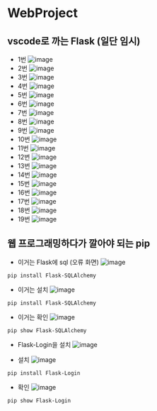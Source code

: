 # WebProject 

## vscode로 까는 Flask (일단 임시)
- 1번
![image](https://github.com/user-attachments/assets/34d0db4b-3766-493d-86b4-e71f9fbdbbb2) 
- 2번
![image](https://github.com/user-attachments/assets/44c33bd0-0879-4356-b559-545703a7fdfb)
- 3번
![image](https://github.com/user-attachments/assets/8756fd42-5af7-4a37-af56-8d51eb0f2dc0)
- 4번
![image](https://github.com/user-attachments/assets/7bc41176-1549-4bc0-831e-f5a301fa8072)
- 5번
![image](https://github.com/user-attachments/assets/2e6a4ce6-71ba-4fbd-8106-89d796d0b32f)
- 6번
![image](https://github.com/user-attachments/assets/3eaf8a0c-a307-4992-bf0b-6d84adbd55d8)
- 7번
![image](https://github.com/user-attachments/assets/fb6e9e26-b018-4398-966b-67e33254101b)
- 8번
![image](https://github.com/user-attachments/assets/d6c9113a-3414-45c8-bdf5-a1dbee59a650)
- 9번 
![image](https://github.com/user-attachments/assets/855f5d46-5113-48b0-a580-45b98d02fd8d)
- 10번
![image](https://github.com/user-attachments/assets/504711fc-34d2-4ee3-9911-0873f444520b)
- 11번
![image](https://github.com/user-attachments/assets/425801c8-1bc4-409f-983f-8b3ba499593c)
- 12번
![image](https://github.com/user-attachments/assets/a86a6e39-ac91-4e73-a354-ee48219b1750)
- 13번
![image](https://github.com/user-attachments/assets/02083a46-2824-4845-a9ab-646e74ff4e6b)
- 14번
![image](https://github.com/user-attachments/assets/749b4748-6ad8-44a0-8308-4c97b703a765)
- 15번
![image](https://github.com/user-attachments/assets/c8cb63e7-e8e3-4c6c-8a18-675cdf9ca5f0)
- 16번 
![image](https://github.com/user-attachments/assets/b3a949bf-1959-41f9-afff-6e4dc5e01cfb)
- 17번
![image](https://github.com/user-attachments/assets/ac0842fc-a231-4767-ba71-2d0c10e9cebb)
- 18번
![image](https://github.com/user-attachments/assets/d3afdbfe-dedb-4a70-8b43-593e66bf2089)
- 19번
![image](https://github.com/user-attachments/assets/f442a555-d226-4719-9d4d-ba9572bf7fe7)


## 웹 프로그래밍하다가 깔아야 되는 pip 
- 이거는 Flask에 sql (오류 화면)
![image](https://github.com/user-attachments/assets/12afe5e6-a2d2-406f-a57e-b3d5cb77e895)
```
pip install Flask-SQLAlchemy
```
- 이거는 설치
![image](https://github.com/user-attachments/assets/2692da16-4c1e-45f8-a348-151081531d1a)

```
pip install Flask-SQLAlchemy
```
- 이거는 확인
![image](https://github.com/user-attachments/assets/5b94866d-7c8f-4b1f-aaeb-31d2988bee04)

```
pip show Flask-SQLAlchemy
```

- Flask-Login을 설치
![image](https://github.com/user-attachments/assets/e3b9ce4a-0bf9-4f84-946a-01c62f16e513)

- 설치
![image](https://github.com/user-attachments/assets/cd2db99a-58cd-4c3f-9eb5-eb9fd56ef5d3)

```
pip install Flask-Login
```
- 확인
![image](https://github.com/user-attachments/assets/5f85fdfd-56ad-49c5-a432-42851716098e)

```
pip show Flask-Login
```






